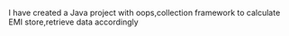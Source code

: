 I have created a Java project with oops,collection framework to calculate EMI store,retrieve data accordingly
